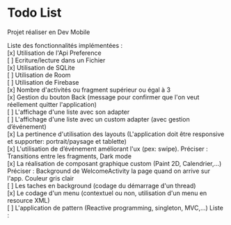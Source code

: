 # Todo List  
Projet réaliser en Dev Mobile  


Liste des fonctionnalités implémentées :  
[x] Utilisation de l'Api Preference  
[ ] Ecriture/lecture dans un Fichier  
[x] Utilisation de SQLite  
[ ] Utilisation de Room  
[ ] Utilisation de Firebase  
[x] Nombre d'activités ou fragment supérieur ou égal à 3  
[x] Gestion du bouton Back (message pour confirmer que l'on veut réellement quitter l'application)  
[ ] L'affichage d'une liste avec son adapter  
[ ] L'affichage d'une liste avec un custom adapter (avec gestion d’événement)  
[x] La pertinence d'utilisation des layouts (L'application doit être responsive et supporter: portrait/paysage et tablette)  
[x] L'utilisation de d’événement améliorant l'ux (pex: swipe). Préciser :  Transitions entre les fragments, Dark mode  
[x] La réalisation de composant graphique custom (Paint 2D, Calendrier,...) Préciser :  Background de WelcomeActivity la page quand on arrive sur l'app. Couleur gris clair  
[ ] Les taches en background (codage du démarrage d'un thread)  
[x] Le codage d'un menu (contextuel ou non, utilisation d'un menu en resource XML)  
[ ] L'application de pattern (Reactive programming, singleton, MVC,...) Liste :  
